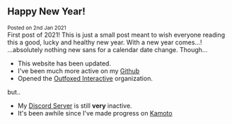 ﻿---
layout: default
---

## Happy New Year!
<sup>Posted on 2nd Jan 2021</sup><br/>
First post of 2021! This is just a small post meant to wish everyone reading this a good, lucky and healthy new year. With a new year comes...! ...absolutely nothing new sans for a calendar date change. Though...
- This website has been updated.
- I've been much more active on my [Github](https://github.com/WolfNT90)
- Opened the [Outfoxed Interactive](https://github.com/Outfoxed-Interactive) organization.

but..
- My [Discord Server](about#accounts) is still **very** inactive.
- It's been awhile since I've made progress on [Kamoto](https://gamejolt.com/games/Kamoto/401563)